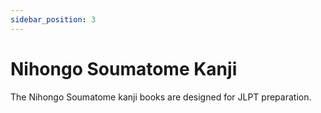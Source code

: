 ```yaml
---
sidebar_position: 3
---
```


# Nihongo Soumatome Kanji

The Nihongo Soumatome kanji books are designed for JLPT preparation.
